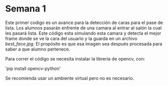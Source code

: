 # Semana 1

Este primer codigo es un avance para la detección de caras para el pase de lista. Los alumnos pasarán enfrente de una camara al entrar al salón la cual les pasará lista. Este código esta simulando esta camara y detecta el mejor frame donde se ve la cara del usuario y la guarda en un archivo *best_face.jpg*. El propósito es que esa imagen sea después procesada para saber a que alumno pertenece.

Para correr el código se necesita instalar la librería de opencv, con:

'pip install opencv-python'

Se recomienda usar un ambiente virtual pero no es necesario.
